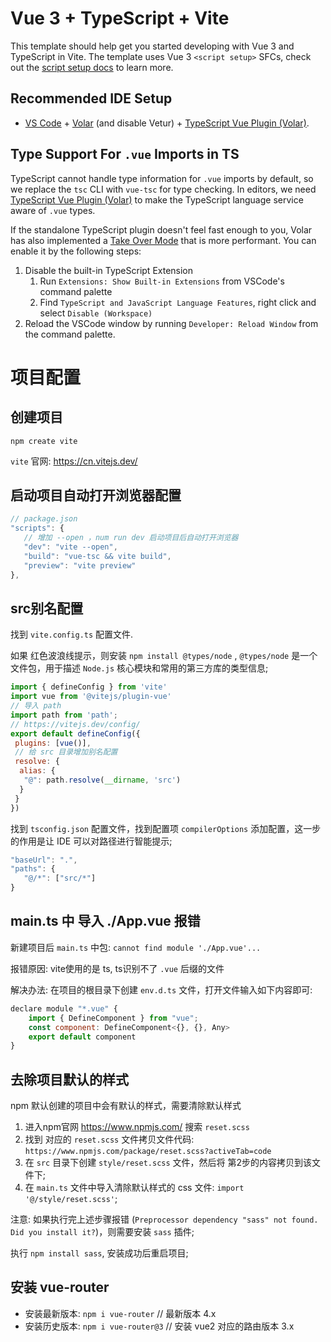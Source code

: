 # Vue 3 + TypeScript + Vite

This template should help get you started developing with Vue 3 and TypeScript in Vite. The template uses Vue 3 `<script setup>` SFCs, check out the [script setup docs](https://v3.vuejs.org/api/sfc-script-setup.html#sfc-script-setup) to learn more.

## Recommended IDE Setup

- [VS Code](https://code.visualstudio.com/) + [Volar](https://marketplace.visualstudio.com/items?itemName=Vue.volar) (and disable Vetur) + [TypeScript Vue Plugin (Volar)](https://marketplace.visualstudio.com/items?itemName=Vue.vscode-typescript-vue-plugin).

## Type Support For `.vue` Imports in TS

TypeScript cannot handle type information for `.vue` imports by default, so we replace the `tsc` CLI with `vue-tsc` for type checking. In editors, we need [TypeScript Vue Plugin (Volar)](https://marketplace.visualstudio.com/items?itemName=Vue.vscode-typescript-vue-plugin) to make the TypeScript language service aware of `.vue` types.

If the standalone TypeScript plugin doesn't feel fast enough to you, Volar has also implemented a [Take Over Mode](https://github.com/johnsoncodehk/volar/discussions/471#discussioncomment-1361669) that is more performant. You can enable it by the following steps:

1. Disable the built-in TypeScript Extension
   1. Run `Extensions: Show Built-in Extensions` from VSCode's command palette
   2. Find `TypeScript and JavaScript Language Features`, right click and select `Disable (Workspace)`
2. Reload the VSCode window by running `Developer: Reload Window` from the command palette.


# 项目配置

## 创建项目

`npm create vite`

`vite` 官网: https://cn.vitejs.dev/

## 启动项目自动打开浏览器配置

```js
// package.json
"scripts": {
   // 增加 --open ，num run dev 启动项目后自动打开浏览器
   "dev": "vite --open",
   "build": "vue-tsc && vite build",
   "preview": "vite preview"
},
```

## src别名配置

找到 `vite.config.ts` 配置文件.

如果 红色波浪线提示，则安装 `npm install @types/node` , `@types/node` 是一个文件包，用于描述 `Node.js` 核心模块和常用的第三方库的类型信息;

```js
import { defineConfig } from 'vite'
import vue from '@vitejs/plugin-vue'
// 导入 path
import path from 'path';
// https://vitejs.dev/config/
export default defineConfig({
 plugins: [vue()],
 // 给 src 目录增加别名配置
 resolve: {
  alias: {
   "@": path.resolve(__dirname, 'src')
  }
 }
})
```

找到 `tsconfig.json` 配置文件，找到配置项 `compilerOptions` 添加配置，这一步的作用是让 IDE 可以对路径进行智能提示;

```js
"baseUrl": ".",
"paths": {
   "@/*": ["src/*"]
}
```

## main.ts 中 导入 ./App.vue 报错

新建项目后 `main.ts` 中包: `cannot find module './App.vue'...`

报错原因: vite使用的是 ts, ts识别不了 `.vue` 后缀的文件

解决办法: 在项目的根目录下创建 `env.d.ts` 文件，打开文件输入如下内容即可:

```js
declare module "*.vue" {
    import { DefineComponent } from "vue";
    const component: DefineComponent<{}, {}, Any>
    export default component
}
```

## 去除项目默认的样式

npm 默认创建的项目中会有默认的样式，需要清除默认样式

1. 进入npm官网 https://www.npmjs.com/ 搜索 `reset.scss`
2. 找到 对应的 `reset.scss` 文件拷贝文件代码: `https://www.npmjs.com/package/reset.scss?activeTab=code`
3. 在 `src` 目录下创建 `style/reset.scss` 文件，然后将 第2步的内容拷贝到该文件下;
4. 在 `main.ts` 文件中导入清除默认样式的 css 文件: `import '@/style/reset.scss'`;

注意: 如果执行完上述步骤报错 (`Preprocessor dependency "sass" not found. Did you install it?`)，则需要安装 `sass` 插件;

执行 `npm install sass`, 安装成功后重启项目;


## 安装 vue-router

- 安装最新版本: `npm i vue-router`  // 最新版本 4.x
- 安装历史版本: `npm i vue-router@3`   // 安装 vue2 对应的路由版本 3.x